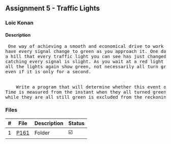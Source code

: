## Assignment 5 - Traffic Lights

### Loic Konan

#### Description

<pre> One way of achieving a smooth and economical drive to work is to ‘catch’ every traffic light, that is
have every signal change to green as you approach it. One day you notice as you come over the brow of
a hill that every traffic light you can see has just changed to green and that therefore your chances of
catching every signal is slight. As you wait at a red light you begin to wonder how long it will be before
all the lights again show green, not necessarily all turn green, merely all show green simultaneously,
even if it is only for a second. <br/>

    Write a program that will determine whether this event occurs within a reasonable time.
Time is measured from the instant when they all turned green simultaneously, although the initial portion
while they are all still green is excluded from the reckoning.
</pre>

### Files

|   #   | File           | Description | Status                  |
| :---: | -------------- | ----------- | ----------------------- |
|   1   | [P161](./P161) | Folder      | :ballot_box_with_check: |

